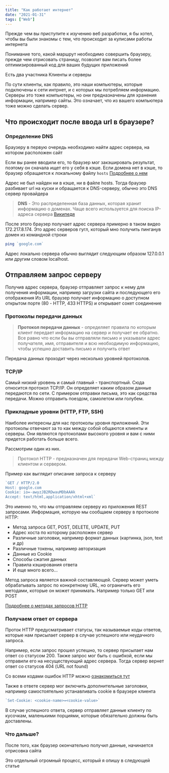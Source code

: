 ```yaml
---
title: "Как работает интернет"
date: "2021-01-31"
tags: ["Web"]
---
```


Прежде чем вы приступите к изучению веб разработки, я бы хотел, чтобы вы были знакомы с тем, что происходит за кулисами работы интернета

Понимание того, какой маршрут необходимо совершить браузеру, прежде чем отрисовать страницу, позволит вам писать более оптимизированный код для ваших будущих приложений

Есть два участника Клиенты и серверы

По сути клиенты, как правило, это наши компьютеры, которые подключены к сети интрнет, и с которых мы потребляем информацию. 
Серверы это тоже компьютеры, но они предназначены для хранения информации, например сайты. Это означает, что из вашего компьютера тоже можно сделать сервер.

## Что происходит после ввода url в браузере?
### Определение DNS

Браузеру в первую очередь необходимо найти адрес сервера, на котором расположен сайт

Если вы ранее вводили его, то браузер мог закэшировать результат, поэтому он сначала ищет его у себя в кэше.
Если домена нет в кэше, то браузер обращается к локальному файлу ```hosts``` [Подробнее о нем](https://ru.wikipedia.org/wiki/Hosts)

Адрес не был найден ни в кэше, ни в файле hosts. Тогда браузер разбивает url на куски и обращается к DNS-серверу, обычно это DNS сервер провайдера

> **DNS** - Это распределенная база данных, которая хранит информацию о доменах. Чаще всего используется для поиска IP-адреса сервера
[Википедя](https://ru.wikipedia.org/wiki/DNS)

После этого браузер получает адрес сервера примерно в таком видео 172.217.8.174. Это адрес серверов гугл, который мно получить пинганув домен из командной строки
```javascript
ping `google.com`
```

Адрес локально сервера обычно выглядит следующим образом 127.0.0.1 или другим словом localhost.

## Отправляем запрос серверу
Получив адрес сервера, браузер отправляет запрос к нему для получения информации, например загрузки сайта и последующего его отображения
Из URL браузер получает информацию о доступном открытом порте (80 - HTTP, 433 HTTPS) и открывает сокет соединение

### Протоколы передачи данных
> **Протокол передачи данных** - определяет правила по которым клиент передает информацию на сервер и получает ее обратно.
> Все равно что если бы вы отправляли письмо и указывали адрес получателя, имя, отправителя и всю необходимую информацию,
> чтобы успешно доставить письмо и получить ответ

Передача данных проходит через несколько уровней протоколов.

### TCP/IP
Самый низкий уровень и самый главный - транспортный. Сюда относится протокол TCP/IP.
Он определяет каким образом данные передаются по сети. С примером отправки письма, это как средства передачи.
Можно отправить поездом, самолетом или голубем.
 
### Прикладные уровни (HTTP, FTP, SSH)
Наиболее интересны для нас протоколы уровня приложений.
Эти протоколы отвечают за то как между собой общаются клиенты и серверы. Они являются протоколами высокого уровня и вам с ними придется работать больше всего.

Рассмотрим один из них.

> Протокол HTTP - предназначен для передачи Web-страниц между клиентом и сервером.

Пример как выглядит описание запроса к серверу
```javascript
`GET / HTTP/2.0
Host: google.com
Cookie: io=-awyzJB2RDwauMDbAAAk
Accept: text/html,application/xhtml+xml`
```

Это именно то, что мы отправляем серверу из приложения REST запросами.
Информация, которую мы сообщаем серверу в протоколе HTTP:

- Метод запроса GET, POST, DELETE, UPDATE, PUT
- Адрес хоста по которому расположен сервер
- Различные заголовки, например формат данных (картинка, json, text и др)
- Различные токены, например авторизация
- Данные из Cookie
- Способы сжатия данных
- Правила кэширования ответа
- И еще много всего...

Метод запроса является важной составляющей. Сервер может уметь обрабатывать запрос по конкретному URL,
но ограничить его методами, которые он может принимать. Например только GET или POST

[Подробнее о методах запросов HTTP](https://developer.mozilla.org/ru/docs/Web/HTTP/Methods)

### Получаем ответ от сервера
Проток HTTP предусматривает статусы, так называемые коды ответов, которые нам присылает сервер в случае успешного или неудачного запроса.

Например, если запрос прошел успешно, то сервер присылает нам ответ со статусом 200. Также запрос мог быть с ошибкой, если мы отправили
его на несуществующий адрес сервера. Тогда сервер вернет ответ со статусов 404 (URL not found)

Со всеми кодами ошибок HTTP можно [ознакомиться тут](https://ru.wikipedia.org/wiki/Список_кодов_состояния_HTTP)

Также в ответе сервер мог включить дополнительные заголовки, например самостоятельно устанавливать cookie в браузере клиента
```javascript
`Set-Cookie: <cookie-name>=<cookie-value>`
```

В случае успешного ответа, сервер отправляет данные клиенту по кусочкам, маленькими порциями, которые обязательно должны быть доставлены. 

### Что дальше?

После того, как браузер окончательно получил данные, начинается отрисовка сайта

Это отдельный огромный процесс, который я опишу в следующей статье
